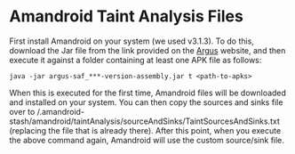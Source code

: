 # Amandroid Taint Analysis Files #

First install Amandroid on your system (we used v3.1.3). To do this, download the Jar file from the link provided on the [Argus](http://pag.arguslab.org/argus-saf) website, and then execute it against a folder containing at least one APK file as follows:
``` 
java -jar argus-saf_***-version-assembly.jar t <path-to-apks>
```

When this is executed for the first time, Amandroid files will be downloaded and installed on your system. You can then copy the sources and sinks file over to <home-directory>/.amandroid-stash/amandroid/taintAnalysis/sourceAndSinks/TaintSourcesAndSinks.txt (replacing the file that is already there). After this point, when you execute the above command again, Amandroid will use the custom source/sink file.